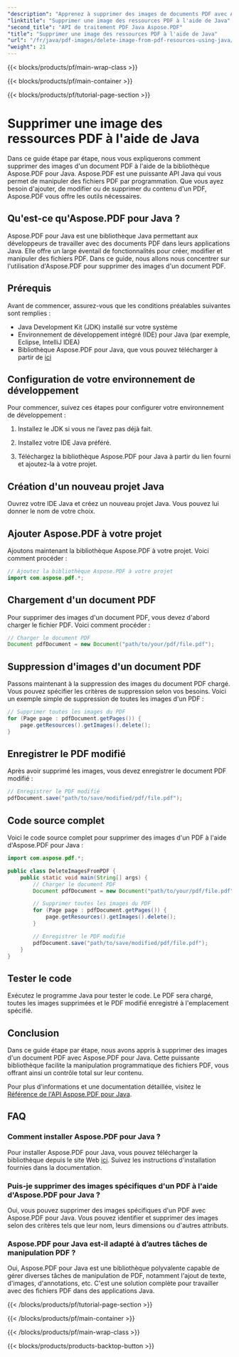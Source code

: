 ```yaml
---
"description": "Apprenez à supprimer des images de documents PDF avec Aspose.PDF pour Java. Guide étape par étape avec code source pour une manipulation efficace des PDF."
"linktitle": "Supprimer une image des ressources PDF à l'aide de Java"
"second_title": "API de traitement PDF Java Aspose.PDF"
"title": "Supprimer une image des ressources PDF à l'aide de Java"
"url": "/fr/java/pdf-images/delete-image-from-pdf-resources-using-java/"
"weight": 21
---
```


{{< blocks/products/pf/main-wrap-class >}}

{{< blocks/products/pf/main-container >}}

{{< blocks/products/pf/tutorial-page-section >}}

# Supprimer une image des ressources PDF à l'aide de Java


Dans ce guide étape par étape, nous vous expliquerons comment supprimer des images d'un document PDF à l'aide de la bibliothèque Aspose.PDF pour Java. Aspose.PDF est une puissante API Java qui vous permet de manipuler des fichiers PDF par programmation. Que vous ayez besoin d'ajouter, de modifier ou de supprimer du contenu d'un PDF, Aspose.PDF vous offre les outils nécessaires.

## Qu'est-ce qu'Aspose.PDF pour Java ?

Aspose.PDF pour Java est une bibliothèque Java permettant aux développeurs de travailler avec des documents PDF dans leurs applications Java. Elle offre un large éventail de fonctionnalités pour créer, modifier et manipuler des fichiers PDF. Dans ce guide, nous allons nous concentrer sur l'utilisation d'Aspose.PDF pour supprimer des images d'un document PDF.

## Prérequis

Avant de commencer, assurez-vous que les conditions préalables suivantes sont remplies :

- Java Development Kit (JDK) installé sur votre système
- Environnement de développement intégré (IDE) pour Java (par exemple, Eclipse, IntelliJ IDEA)
- Bibliothèque Aspose.PDF pour Java, que vous pouvez télécharger à partir de [ici](https://releases.aspose.com/pdf/java/)

## Configuration de votre environnement de développement

Pour commencer, suivez ces étapes pour configurer votre environnement de développement :

1. Installez le JDK si vous ne l’avez pas déjà fait.

2. Installez votre IDE Java préféré.

3. Téléchargez la bibliothèque Aspose.PDF pour Java à partir du lien fourni et ajoutez-la à votre projet.

## Création d'un nouveau projet Java

Ouvrez votre IDE Java et créez un nouveau projet Java. Vous pouvez lui donner le nom de votre choix.

## Ajouter Aspose.PDF à votre projet

Ajoutons maintenant la bibliothèque Aspose.PDF à votre projet. Voici comment procéder :

```java
// Ajoutez la bibliothèque Aspose.PDF à votre projet
import com.aspose.pdf.*;
```

## Chargement d'un document PDF

Pour supprimer des images d'un document PDF, vous devez d'abord charger le fichier PDF. Voici comment procéder :

```java
// Charger le document PDF
Document pdfDocument = new Document("path/to/your/pdf/file.pdf");
```

## Suppression d'images d'un document PDF

Passons maintenant à la suppression des images du document PDF chargé. Vous pouvez spécifier les critères de suppression selon vos besoins. Voici un exemple simple de suppression de toutes les images d'un PDF :

```java
// Supprimer toutes les images du PDF
for (Page page : pdfDocument.getPages()) {
    page.getResources().getImages().delete();
}
```

## Enregistrer le PDF modifié

Après avoir supprimé les images, vous devez enregistrer le document PDF modifié :

```java
// Enregistrer le PDF modifié
pdfDocument.save("path/to/save/modified/pdf/file.pdf");
```

## Code source complet

Voici le code source complet pour supprimer des images d'un PDF à l'aide d'Aspose.PDF pour Java :

```java
import com.aspose.pdf.*;

public class DeleteImagesFromPDF {
    public static void main(String[] args) {
        // Charger le document PDF
        Document pdfDocument = new Document("path/to/your/pdf/file.pdf");

        // Supprimer toutes les images du PDF
        for (Page page : pdfDocument.getPages()) {
            page.getResources().getImages().delete();
        }

        // Enregistrer le PDF modifié
        pdfDocument.save("path/to/save/modified/pdf/file.pdf");
    }
}
```

## Tester le code

Exécutez le programme Java pour tester le code. Le PDF sera chargé, toutes les images supprimées et le PDF modifié enregistré à l'emplacement spécifié.

## Conclusion

Dans ce guide étape par étape, nous avons appris à supprimer des images d'un document PDF avec Aspose.PDF pour Java. Cette puissante bibliothèque facilite la manipulation programmatique des fichiers PDF, vous offrant ainsi un contrôle total sur leur contenu.

Pour plus d'informations et une documentation détaillée, visitez le [Référence de l'API Aspose.PDF pour Java](https://reference.aspose.com/pdf/java/).

## FAQ

### Comment installer Aspose.PDF pour Java ?

Pour installer Aspose.PDF pour Java, vous pouvez télécharger la bibliothèque depuis le site Web [ici](https://releases.aspose.com/pdf/java/). Suivez les instructions d'installation fournies dans la documentation.

### Puis-je supprimer des images spécifiques d'un PDF à l'aide d'Aspose.PDF pour Java ?

Oui, vous pouvez supprimer des images spécifiques d'un PDF avec Aspose.PDF pour Java. Vous pouvez identifier et supprimer des images selon des critères tels que leur nom, leurs dimensions ou d'autres attributs.

### Aspose.PDF pour Java est-il adapté à d’autres tâches de manipulation PDF ?

Oui, Aspose.PDF pour Java est une bibliothèque polyvalente capable de gérer diverses tâches de manipulation de PDF, notamment l'ajout de texte, d'images, d'annotations, etc. C'est une solution complète pour travailler avec des fichiers PDF dans des applications Java.

{{< /blocks/products/pf/tutorial-page-section >}}

{{< /blocks/products/pf/main-container >}}

{{< /blocks/products/pf/main-wrap-class >}}

{{< blocks/products/products-backtop-button >}}